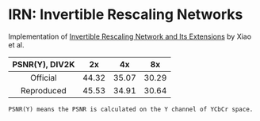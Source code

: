 # IRN: Invertible Rescaling Networks

Implementation of [Invertible Rescaling Network and Its Extensions](https://link.springer.com/article/10.1007/s11263-022-01688-4) by Xiao et al.

|PSNR(Y), DIV2K | 2x | 4x | 8x |
|:---------:|:---------:|:---------:|:---------:|
| Official |44.32|35.07|30.29|
| Reproduced |45.53|34.91|30.64|

```PSNR(Y) means the PSNR is calculated on the Y channel of YCbCr space.```
